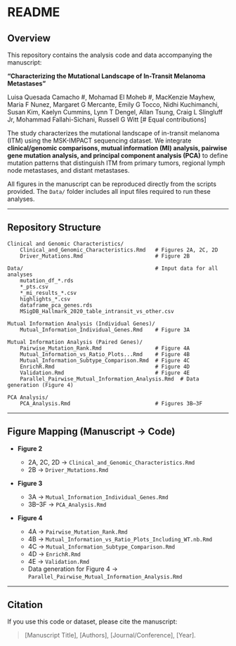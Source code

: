 # README

## Overview
This repository contains the analysis code and data accompanying the manuscript:  

**“Characterizing the Mutational Landscape of In-Transit Melanoma Metastases”**  

Luisa Quesada Camacho #, Mohamad El Moheb #, MacKenzie Mayhew, Maria F Nunez, Margaret G Mercante, Emily G Tocco, Nidhi Kuchimanchi, Susan Kim, Kaelyn Cummins, Lynn T Dengel, Allan Tsung, Craig L Slingluff Jr, Mohammad Fallahi-Sichani, Russell G Witt [# Equal contributions]

The study characterizes the mutational landscape of in-transit melanoma (ITM) using the MSK-IMPACT sequencing dataset. We integrate **clinical/genomic comparisons, mutual information (MI) analysis, pairwise gene mutation analysis, and principal component analysis (PCA)** to define mutation patterns that distinguish ITM from primary tumors, regional lymph node metastases, and distant metastases.  

All figures in the manuscript can be reproduced directly from the scripts provided. The `Data/` folder includes all input files required to run these analyses.  

---

## Repository Structure

```
Clinical and Genomic Characteristics/
    Clinical_and_Genomic_Characteristics.Rmd   # Figures 2A, 2C, 2D
    Driver_Mutations.Rmd                       # Figure 2B

Data/                                          # Input data for all analyses
    mutation_df_*.rds
    *_pts.csv
    *_mi_results_*.csv
    highlights_*.csv
    dataframe_pca_genes.rds
    MSigDB_Hallmark_2020_table_intransit_vs_other.csv

Mutual Information Analysis (Individual Genes)/
    Mutual_Information_Individual_Genes.Rmd    # Figure 3A

Mutual Information Analysis (Paired Genes)/
    Pairwise_Mutation_Rank.Rmd                 # Figure 4A
    Mutual_Information_vs_Ratio_Plots...Rmd    # Figure 4B
    Mutual_Information_Subtype_Comparison.Rmd  # Figure 4C
    EnrichR.Rmd                                # Figure 4D
    Validation.Rmd                             # Figure 4E
    Parallel_Pairwise_Mutual_Information_Analysis.Rmd  # Data generation (Figure 4)

PCA Analysis/
    PCA_Analysis.Rmd                           # Figures 3B–3F
```

---

## Figure Mapping (Manuscript → Code)

- **Figure 2**
  - 2A, 2C, 2D → `Clinical_and_Genomic_Characteristics.Rmd`
  - 2B → `Driver_Mutations.Rmd`

- **Figure 3**
  - 3A → `Mutual_Information_Individual_Genes.Rmd`
  - 3B–3F → `PCA_Analysis.Rmd`

- **Figure 4**
  - 4A → `Pairwise_Mutation_Rank.Rmd`
  - 4B → `Mutual_Information_vs_Ratio_Plots_Including_WT.nb.Rmd`
  - 4C → `Mutual_Information_Subtype_Comparison.Rmd`
  - 4D → `EnrichR.Rmd`
  - 4E → `Validation.Rmd`
  - Data generation for Figure 4 → `Parallel_Pairwise_Mutual_Information_Analysis.Rmd`

---

## Citation
If you use this code or dataset, please cite the manuscript:  
> [Manuscript Title], [Authors], [Journal/Conference], [Year].
